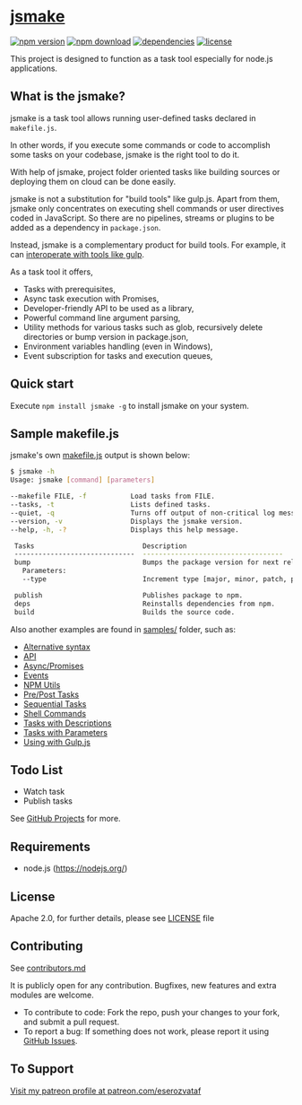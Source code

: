 # [jsmake](https://github.com/eserozvataf/jsmake)

[![npm version][npm-image]][npm-url]
[![npm download][download-image]][npm-url]
[![dependencies][dep-image]][dep-url]
[![license][license-image]][license-url]

This project is designed to function as a task tool especially for node.js applications.


## What is the jsmake?

jsmake is a task tool allows running user-defined tasks declared in `makefile.js`.

In other words, if you execute some commands or code to accomplish some tasks on your codebase, jsmake is the right tool to do it.

With help of jsmake, project folder oriented tasks like building sources or deploying them on cloud can be done easily.

jsmake is not a substitution for "build tools" like gulp.js. Apart from them, jsmake only concentrates on executing shell commands or user directives coded in JavaScript. So there are no pipelines, streams or plugins to be added as a dependency in `package.json`.

Instead, jsmake is a complementary product for build tools. For example, it can [interoperate with tools like gulp](samples/using-with-gulp-makefile.js).


As a task tool it offers,

- Tasks with prerequisites,
- Async task execution with Promises,
- Developer-friendly API to be used as a library,
- Powerful command line argument parsing,
- Utility methods for various tasks such as glob, recursively delete directories or bump version in package.json,
- Environment variables handling (even in Windows),
- Event subscription for tasks and execution queues,


## Quick start

Execute `npm install jsmake -g` to install jsmake on your system.


## Sample makefile.js

jsmake's own [makefile.js](makefile.js) output is shown below:

```bash
$ jsmake -h
Usage: jsmake [command] [parameters]

--makefile FILE, -f           Load tasks from FILE.
--tasks, -t                   Lists defined tasks.
--quiet, -q                   Turns off output of non-critical log messages.
--version, -v                 Displays the jsmake version.
--help, -h, -?                Displays this help message.

 Tasks                           Description
 ------------------------------  -----------------------------------
 bump                            Bumps the package version for next release.
   Parameters:
   --type                        Increment type [major, minor, patch, premajor, preminor, prepatch or prerelease]

 publish                         Publishes package to npm.
 deps                            Reinstalls dependencies from npm.
 build                           Builds the source code.
```

Also another examples are found in [samples/](samples/) folder, such as:

- [Alternative syntax](samples/alternative-syntax-makefile.js)
- [API](samples/api.js)
- [Async/Promises](samples/async-promises-makefile.js)
- [Events](samples/events-makefile.js)
- [NPM Utils](samples/npm-utils-makefile.js)
- [Pre/Post Tasks](samples/pre-post-tasks-makefile.js)
- [Sequential Tasks](samples/sequential-tasks-makefile.js)
- [Shell Commands](samples/shell-commands-makefile.js)
- [Tasks with Descriptions](samples/tasks-with-descriptions-makefile.js)
- [Tasks with Parameters](samples/tasks-with-parameters-makefile.js)
- [Using with Gulp.js](samples/using-with-gulp-makefile.js)


## Todo List

- Watch task
- Publish tasks

See [GitHub Projects](https://github.com/eserozvataf/jsmake/projects) for more.


## Requirements

* node.js (https://nodejs.org/)


## License

Apache 2.0, for further details, please see [LICENSE](LICENSE) file


## Contributing

See [contributors.md](contributors.md)

It is publicly open for any contribution. Bugfixes, new features and extra modules are welcome.

* To contribute to code: Fork the repo, push your changes to your fork, and submit a pull request.
* To report a bug: If something does not work, please report it using [GitHub Issues](https://github.com/eserozvataf/maester/issues).


## To Support

[Visit my patreon profile at patreon.com/eserozvataf](https://www.patreon.com/eserozvataf)


[npm-image]: https://img.shields.io/npm/v/jsmake.svg?style=flat-square
[npm-url]: https://www.npmjs.com/package/jsmake
[download-image]: https://img.shields.io/npm/dt/jsmake.svg?style=flat-square
[dep-image]: https://img.shields.io/david/eserozvataf/jsmake.svg?style=flat-square
[dep-url]: https://github.com/eserozvataf/jsmake
[license-image]: https://img.shields.io/npm/l/jsmake.svg?style=flat-square
[license-url]: https://github.com/eserozvataf/jsmake/blob/master/LICENSE

